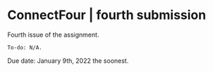 # ConnectFour | fourth submission

Fourth issue of the assignment.

`To-do: N/A.`

Due date: January 9th, 2022 the soonest.
